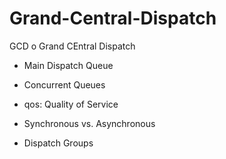 # Grand-Central-Dispatch

GCD o Grand CEntral Dispatch

- Main Dispatch Queue

- Concurrent Queues

- qos: Quality of Service

- Synchronous vs. Asynchronous

- Dispatch Groups

